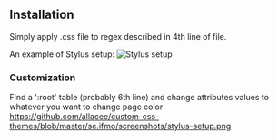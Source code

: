 ## Installation
Simply apply .css file to regex described in 4th line of file.

An example of Stylus setup:
![Stylus setup](https://github.com/allacee/custom-css-themes/blob/master/se.ifmo/screenshots/stylus-setup.png)

### Customization
Find a ':root' table (probably 6th line) and change attributes values to whatever you want to change page color
https://github.com/allacee/custom-css-themes/blob/master/se.ifmo/screenshots/stylus-setup.png
